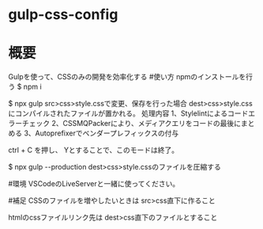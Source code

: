 # gulp-css-config
# 概要
Gulpを使って、CSSのみの開発を効率化する
#使い方
npmのインストールを行う
$ npm i

$ npx gulp
src>css>style.cssで変更、保存を行った場合
dest>css>style.cssにコンパイルされたファイルが置かれる。
処理内容
1、Stylelintによるコードエラーチェック
2、CSSMQPackerにより、メディアクエリをコードの最後にまとめる
3、Autoprefixerでベンダープレフィックスの付与

ctrl + C を押し、
Yとすることで、このモードは終了。

$ npx gulp --production
dest>css>style.cssのファイルを圧縮する

#環境
VSCodeのLiveServerと一緒に使ってください。

#補足
CSSのファイルを増やしたいときは
src>css直下に作ること

htmlのcssファイルリンク先は
dest>css直下のファイルとすること

